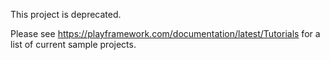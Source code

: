This project is deprecated.

Please see https://playframework.com/documentation/latest/Tutorials for a list of current sample projects.

